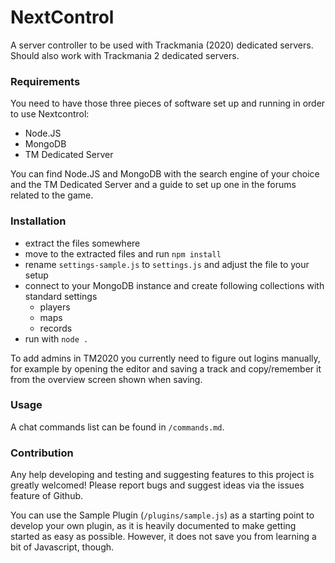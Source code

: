 # NextControl
A server controller to be used with Trackmania (2020) dedicated servers. Should also work with Trackmania 2 dedicated servers.

### Requirements
You need to have those three pieces of software set up and running in order to use Nextcontrol:
- Node.JS
- MongoDB
- TM Dedicated Server

You can find Node.JS and MongoDB with the search engine of your choice and the TM Dedicated Server and a guide to set up one in the forums related to the game. 

### Installation
- extract the files somewhere
- move to the extracted files and run `npm install`
- rename `settings-sample.js` to `settings.js` and adjust the file to your setup
- connect to your MongoDB instance and create following collections with standard settings
    - players
    - maps
    - records
- run with `node .`

To add admins in TM2020 you currently need to figure out logins manually, for example by opening the editor and saving a track and copy/remember it from the overview screen shown when saving.

### Usage
A chat commands list can be found in `/commands.md`.

### Contribution
Any help developing and testing and suggesting features to this project is greatly welcomed! Please report bugs and suggest ideas via the issues feature of Github.

You can use the Sample Plugin (`/plugins/sample.js`) as a starting point to develop your own plugin, as it is heavily documented to make getting started as easy as possible. However, it does not save you from learning a bit of Javascript, though.
